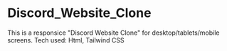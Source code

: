 # Discord_Website_Clone
This is a responsice "Discord Website Clone" for desktop/tablets/mobile screens. Tech used: Html, Tailwind CSS
